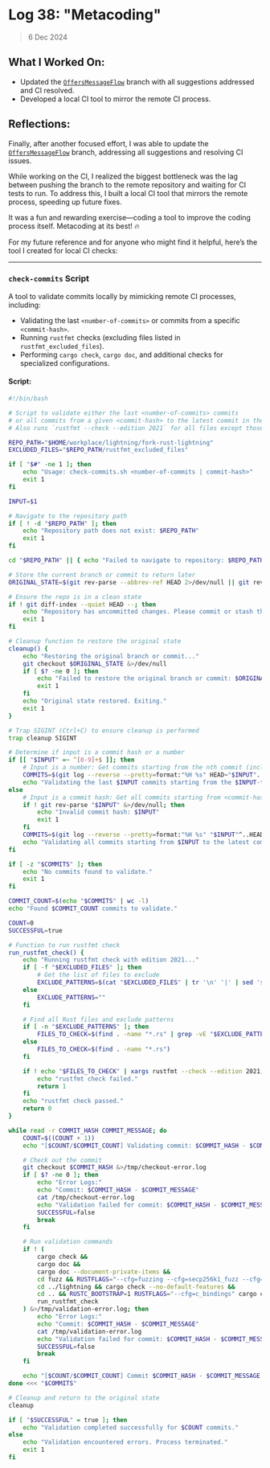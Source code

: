 # Log 38: "Metacoding"

> 6 Dec 2024

## What I Worked On:

- Updated the
  [`OffersMessageFlow`](https://github.com/lightningdevkit/rust-lightning/pull/3412)
  branch with all suggestions addressed and CI resolved.
- Developed a local CI tool to mirror the remote CI process.

## Reflections:

Finally, after another focused effort, I was able to update the
[`OffersMessageFlow`](https://github.com/shaavan/rust-lightning/commits/pr3412.06)
branch, addressing all suggestions and resolving CI issues.

While working on the CI, I realized the biggest bottleneck was the lag between
pushing the branch to the remote repository and waiting for CI tests to run. To
address this, I built a local CI tool that mirrors the remote process, speeding
up future fixes.

It was a fun and rewarding exercise—coding a tool to improve the coding process
itself. Metacoding at its best! 🔥

For my future reference and for anyone who might find it helpful, here’s the
tool I created for local CI checks:

---

### **`check-commits` Script**

A tool to validate commits locally by mimicking remote CI processes, including:

- Validating the last `<number-of-commits>` or commits from a specific
  `<commit-hash>`.
- Running `rustfmt` checks (excluding files listed in `rustfmt_excluded_files`).
- Performing `cargo check`, `cargo doc`, and additional checks for specialized
  configurations.

#### Script:

```bash
#!/bin/bash

# Script to validate either the last <number-of-commits> commits
# or all commits from a given <commit-hash> to the latest commit in the current branch.
# Also runs `rustfmt --check --edition 2021` for all files except those in the rustfmt_excluded_files.

REPO_PATH="$HOME/workplace/lightning/fork-rust-lightning"
EXCLUDED_FILES="$REPO_PATH/rustfmt_excluded_files"

if [ "$#" -ne 1 ]; then
    echo "Usage: check-commits.sh <number-of-commits | commit-hash>"
    exit 1
fi

INPUT=$1

# Navigate to the repository path
if [ ! -d "$REPO_PATH" ]; then
    echo "Repository path does not exist: $REPO_PATH"
    exit 1
fi

cd "$REPO_PATH" || { echo "Failed to navigate to repository: $REPO_PATH"; exit 1; }

# Store the current branch or commit to return later
ORIGINAL_STATE=$(git rev-parse --abbrev-ref HEAD 2>/dev/null || git rev-parse HEAD)

# Ensure the repo is in a clean state
if ! git diff-index --quiet HEAD --; then
    echo "Repository has uncommitted changes. Please commit or stash them first."
    exit 1
fi

# Cleanup function to restore the original state
cleanup() {
    echo "Restoring the original branch or commit..."
    git checkout $ORIGINAL_STATE &>/dev/null
    if [ $? -ne 0 ]; then
        echo "Failed to restore the original branch or commit: $ORIGINAL_STATE"
        exit 1
    fi
    echo "Original state restored. Exiting."
    exit 1
}

# Trap SIGINT (Ctrl+C) to ensure cleanup is performed
trap cleanup SIGINT

# Determine if input is a commit hash or a number
if [[ "$INPUT" =~ ^[0-9]+$ ]]; then
    # Input is a number: Get commits starting from the nth commit (inclusive) to HEAD
    COMMITS=$(git log --reverse --pretty=format:"%H %s" HEAD~"$INPUT"..HEAD)
    echo "Validating the last $INPUT commits starting from the $INPUT-th commit."
else
    # Input is a commit hash: Get all commits starting from <commit-hash> to HEAD
    if ! git rev-parse "$INPUT" &>/dev/null; then
        echo "Invalid commit hash: $INPUT"
        exit 1
    fi
    COMMITS=$(git log --reverse --pretty=format:"%H %s" "$INPUT"^..HEAD)
    echo "Validating all commits starting from $INPUT to the latest commit."
fi

if [ -z "$COMMITS" ]; then
    echo "No commits found to validate."
    exit 1
fi

COMMIT_COUNT=$(echo "$COMMITS" | wc -l)
echo "Found $COMMIT_COUNT commits to validate."

COUNT=0
SUCCESSFUL=true

# Function to run rustfmt check
run_rustfmt_check() {
    echo "Running rustfmt check with edition 2021..."
    if [ -f "$EXCLUDED_FILES" ]; then
        # Get the list of files to exclude
        EXCLUDE_PATTERNS=$(cat "$EXCLUDED_FILES" | tr '\n' '|' | sed 's/|$//')
    else
        EXCLUDE_PATTERNS=""
    fi

    # Find all Rust files and exclude patterns
    if [ -n "$EXCLUDE_PATTERNS" ]; then
        FILES_TO_CHECK=$(find . -name "*.rs" | grep -vE "$EXCLUDE_PATTERNS")
    else
        FILES_TO_CHECK=$(find . -name "*.rs")
    fi

    if ! echo "$FILES_TO_CHECK" | xargs rustfmt --check --edition 2021; then
        echo "rustfmt check failed."
        return 1
    fi
    echo "rustfmt check passed."
    return 0
}

while read -r COMMIT_HASH COMMIT_MESSAGE; do
    COUNT=$((COUNT + 1))
    echo "[$COUNT/$COMMIT_COUNT] Validating commit: $COMMIT_HASH - $COMMIT_MESSAGE"

    # Check out the commit
    git checkout $COMMIT_HASH &>/tmp/checkout-error.log
    if [ $? -ne 0 ]; then
        echo "Error Logs:"
        echo "Commit: $COMMIT_HASH - $COMMIT_MESSAGE"
        cat /tmp/checkout-error.log
        echo "Validation failed for commit: $COMMIT_HASH - $COMMIT_MESSAGE"
        SUCCESSFUL=false
        break
    fi

    # Run validation commands
    if ! (
        cargo check &&
        cargo doc &&
        cargo doc --document-private-items &&
        cd fuzz && RUSTFLAGS="--cfg=fuzzing --cfg=secp256k1_fuzz --cfg=hashes_fuzz" cargo check --features=stdin_fuzz &&
        cd ../lightning && cargo check --no-default-features &&
        cd .. && RUSTC_BOOTSTRAP=1 RUSTFLAGS="--cfg=c_bindings" cargo check -Z avoid-dev-deps &&
        run_rustfmt_check
    ) &>/tmp/validation-error.log; then
        echo "Error Logs:"
        echo "Commit: $COMMIT_HASH - $COMMIT_MESSAGE"
        cat /tmp/validation-error.log
        echo "Validation failed for commit: $COMMIT_HASH - $COMMIT_MESSAGE"
        SUCCESSFUL=false
        break
    fi

    echo "[$COUNT/$COMMIT_COUNT] Commit $COMMIT_HASH - $COMMIT_MESSAGE validated successfully."
done <<< "$COMMITS"

# Cleanup and return to the original state
cleanup

if [ "$SUCCESSFUL" = true ]; then
    echo "Validation completed successfully for $COUNT commits."
else
    echo "Validation encountered errors. Process terminated."
    exit 1
fi
```
